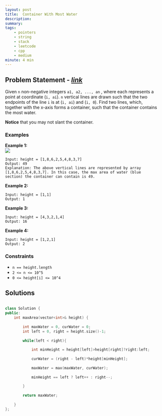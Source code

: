 ```yaml
---
layout: post
title:  Container With Most Water
description: 
summary: 
tags:
    - pointers
    - string
    - stack
    - leetcode
    - cpp
    - medium
minute: 4 min
---
```


## Problem Statement - [*link*](https://leetcode.com/problems/container-with-most-water/)
Given `n` non-negative integers `a1, a2, ..., an` , where each represents a point at coordinate (`i, ai`). `n` vertical lines are drawn such that the two endpoints of the line `i` is at (`i, ai`) and (`i, 0`). Find two lines, which, together with the x-axis forms a container, such that the container contains the most water.

**Notice** that you may not slant the container.
 
 
### Examples

**Example 1:**   
<img src="https://s3-lc-upload.s3.amazonaws.com/uploads/2018/07/17/question_11.jpg">
```
Input: height = [1,8,6,2,5,4,8,3,7]
Output: 49
Explanation: The above vertical lines are represented by array [1,8,6,2,5,4,8,3,7]. In this case, the max area of water (blue section) the container can contain is 49.
```

**Example 2:**  
```
Input: height = [1,1]
Output: 1
```

**Example 3:**  
```
Input: height = [4,3,2,1,4]
Output: 16
```

**Example 4:**  
```
Input: height = [1,2,1]
Output: 2
```

### Constraints
+ `n == height.length`
+ `2 <= n <= 10^5`
+ `0 <= height[i] <= 10^4`

## Solutions

```cpp

class Solution {
public:
    int maxArea(vector<int>& height) {
        
        int maxWater = 0, curWater = 0;
        int left = 0, right = height.size()-1;
        
        while(left < right){
            
            int minHeight = height[left]>height[right]?right:left;
            
            curWater = (right - left)*height[minHeight];
            
            maxWater = max(maxWater, curWater);
            
            minHeight == left ? left++ : right--;
            
        }
        
        return maxWater;
        
    }
};
```


